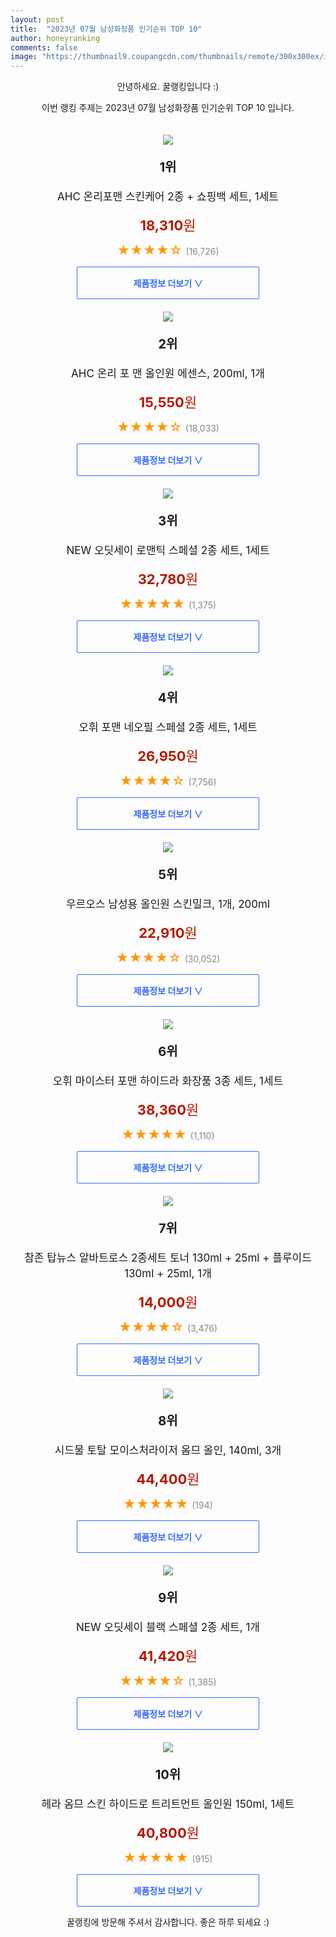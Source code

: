 ```yaml
---
layout: post
title:  "2023년 07월 남성화장품 인기순위 TOP 10"
author: honeyranking
comments: false
image: "https://thumbnail9.coupangcdn.com/thumbnails/remote/300x300ex/image/retail/images/4023210788909284-2f1f8a87-3534-4453-8b70-39c5a6b4632e.jpg"
---
```

<p style="text-align: center;">안녕하세요. 꿀랭킹입니다 :)</p>
<p style="text-align: center;">이번 랭킹 주제는 2023년 07월 남성화장품 인기순위 TOP 10 입니다.</p><center><img src="https://thumbnail9.coupangcdn.com/thumbnails/remote/300x300ex/image/retail/images/4023210788909284-2f1f8a87-3534-4453-8b70-39c5a6b4632e.jpg" style="margin-top:20px" /></center><p style="text-align: center; font-size: 20px"><b>1위</b></p><p style="text-align: center; font-size: 17px">AHC 온리포맨 스킨케어 2종 + 쇼핑백 세트, 1세트</p><p style="text-align: center;"><span style="color: #b61800; font-size: 22px;"><b>18,310</b>원</span></p><p style="text-align: center;"><span style="color: #ff9600; font-size: 20px;">★★★★☆ </span><span style="color: #878787;">(16,726)</span></p><center><a href="https://link.coupang.com/a/33sfU"><div style="font-size: 14px; display: inline-block; padding: 15px 90px; color: #346aff; border-radius: 2px; border: 1px solid #346aff; cursor: pointer;"><b>제품정보 더보기 &or;</b></div></a></center><center><img src="https://thumbnail9.coupangcdn.com/thumbnails/remote/300x300ex/image/retail/images/4023696080311865-013b2017-6573-4d3f-bf31-e5ecae5e4ceb.jpg" style="margin-top:20px" /></center><p style="text-align: center; font-size: 20px"><b>2위</b></p><p style="text-align: center; font-size: 17px">AHC 온리 포 맨 올인원 에센스, 200ml, 1개</p><p style="text-align: center;"><span style="color: #b61800; font-size: 22px;"><b>15,550</b>원</span></p><p style="text-align: center;"><span style="color: #ff9600; font-size: 20px;">★★★★☆ </span><span style="color: #878787;">(18,033)</span></p><center><a href="https://link.coupang.com/a/33sfV"><div style="font-size: 14px; display: inline-block; padding: 15px 90px; color: #346aff; border-radius: 2px; border: 1px solid #346aff; cursor: pointer;"><b>제품정보 더보기 &or;</b></div></a></center><center><img src="https://thumbnail8.coupangcdn.com/thumbnails/remote/300x300ex/image/retail/images/1169322823599513-cd4304ae-cdab-4b69-b4fe-604060102254.jpg" style="margin-top:20px" /></center><p style="text-align: center; font-size: 20px"><b>3위</b></p><p style="text-align: center; font-size: 17px">NEW 오딧세이 로맨틱 스페셜 2종 세트, 1세트</p><p style="text-align: center;"><span style="color: #b61800; font-size: 22px;"><b>32,780</b>원</span></p><p style="text-align: center;"><span style="color: #ff9600; font-size: 20px;">★★★★★ </span><span style="color: #878787;">(1,375)</span></p><center><a href="https://link.coupang.com/a/33sfW"><div style="font-size: 14px; display: inline-block; padding: 15px 90px; color: #346aff; border-radius: 2px; border: 1px solid #346aff; cursor: pointer;"><b>제품정보 더보기 &or;</b></div></a></center><center><img src="https://thumbnail8.coupangcdn.com/thumbnails/remote/300x300ex/image/vendor_inventory/9cc8/8fa971c01327cb5a325db904c56508c7680badfb4dd04bf5abb893360757.jpg" style="margin-top:20px" /></center><p style="text-align: center; font-size: 20px"><b>4위</b></p><p style="text-align: center; font-size: 17px">오휘 포맨 네오필 스페셜 2종 세트, 1세트</p><p style="text-align: center;"><span style="color: #b61800; font-size: 22px;"><b>26,950</b>원</span></p><p style="text-align: center;"><span style="color: #ff9600; font-size: 20px;">★★★★☆ </span><span style="color: #878787;">(7,756)</span></p><center><a href="https://link.coupang.com/a/33sfX"><div style="font-size: 14px; display: inline-block; padding: 15px 90px; color: #346aff; border-radius: 2px; border: 1px solid #346aff; cursor: pointer;"><b>제품정보 더보기 &or;</b></div></a></center><center><img src="https://thumbnail7.coupangcdn.com/thumbnails/remote/300x300ex/image/vendor_inventory/e546/8e6fc48bca0f3a95adb1994943acd0d76708559529b2bf1e8e8262955f04.jpg" style="margin-top:20px" /></center><p style="text-align: center; font-size: 20px"><b>5위</b></p><p style="text-align: center; font-size: 17px">우르오스 남성용 올인원 스킨밀크, 1개, 200ml</p><p style="text-align: center;"><span style="color: #b61800; font-size: 22px;"><b>22,910</b>원</span></p><p style="text-align: center;"><span style="color: #ff9600; font-size: 20px;">★★★★☆ </span><span style="color: #878787;">(30,052)</span></p><center><a href="https://link.coupang.com/a/33sfY"><div style="font-size: 14px; display: inline-block; padding: 15px 90px; color: #346aff; border-radius: 2px; border: 1px solid #346aff; cursor: pointer;"><b>제품정보 더보기 &or;</b></div></a></center><center><img src="https://thumbnail6.coupangcdn.com/thumbnails/remote/300x300ex/image/vendor_inventory/f842/7b596a31e2b87c5aaa2bdd1b7a1d6b1fd4c0298585248f27b61c170fe372.jpg" style="margin-top:20px" /></center><p style="text-align: center; font-size: 20px"><b>6위</b></p><p style="text-align: center; font-size: 17px">오휘 마이스터 포맨 하이드라 화장품 3종 세트, 1세트</p><p style="text-align: center;"><span style="color: #b61800; font-size: 22px;"><b>38,360</b>원</span></p><p style="text-align: center;"><span style="color: #ff9600; font-size: 20px;">★★★★★ </span><span style="color: #878787;">(1,110)</span></p><center><a href="https://link.coupang.com/a/33sfZ"><div style="font-size: 14px; display: inline-block; padding: 15px 90px; color: #346aff; border-radius: 2px; border: 1px solid #346aff; cursor: pointer;"><b>제품정보 더보기 &or;</b></div></a></center><center><img src="https://thumbnail6.coupangcdn.com/thumbnails/remote/300x300ex/image/retail/images/6777883274019027-4fb9d549-e468-42f1-9cd1-2332ff5a165b.jpg" style="margin-top:20px" /></center><p style="text-align: center; font-size: 20px"><b>7위</b></p><p style="text-align: center; font-size: 17px">참존 탑뉴스 알바트로스 2종세트 토너 130ml + 25ml + 플루이드 130ml + 25ml, 1개</p><p style="text-align: center;"><span style="color: #b61800; font-size: 22px;"><b>14,000</b>원</span></p><p style="text-align: center;"><span style="color: #ff9600; font-size: 20px;">★★★★☆ </span><span style="color: #878787;">(3,476)</span></p><center><a href="https://link.coupang.com/a/33sf0"><div style="font-size: 14px; display: inline-block; padding: 15px 90px; color: #346aff; border-radius: 2px; border: 1px solid #346aff; cursor: pointer;"><b>제품정보 더보기 &or;</b></div></a></center><center><img src="https://thumbnail10.coupangcdn.com/thumbnails/remote/300x300ex/image/retail/images/127989a4-e427-4b69-befe-3d6e8b61b5a51064663805964584183.png" style="margin-top:20px" /></center><p style="text-align: center; font-size: 20px"><b>8위</b></p><p style="text-align: center; font-size: 17px">시드물 토탈 모이스처라이저 옴므 올인, 140ml, 3개</p><p style="text-align: center;"><span style="color: #b61800; font-size: 22px;"><b>44,400</b>원</span></p><p style="text-align: center;"><span style="color: #ff9600; font-size: 20px;">★★★★★ </span><span style="color: #878787;">(194)</span></p><center><a href="https://link.coupang.com/a/33sf1"><div style="font-size: 14px; display: inline-block; padding: 15px 90px; color: #346aff; border-radius: 2px; border: 1px solid #346aff; cursor: pointer;"><b>제품정보 더보기 &or;</b></div></a></center><center><img src="https://thumbnail8.coupangcdn.com/thumbnails/remote/300x300ex/image/retail/images/1169203168224589-aec2864d-cd29-4193-b0e6-4bbfa6e1b0d2.jpg" style="margin-top:20px" /></center><p style="text-align: center; font-size: 20px"><b>9위</b></p><p style="text-align: center; font-size: 17px">NEW 오딧세이 블랙 스페셜 2종 세트, 1개</p><p style="text-align: center;"><span style="color: #b61800; font-size: 22px;"><b>41,420</b>원</span></p><p style="text-align: center;"><span style="color: #ff9600; font-size: 20px;">★★★★☆ </span><span style="color: #878787;">(1,385)</span></p><center><a href="https://link.coupang.com/a/33sf2"><div style="font-size: 14px; display: inline-block; padding: 15px 90px; color: #346aff; border-radius: 2px; border: 1px solid #346aff; cursor: pointer;"><b>제품정보 더보기 &or;</b></div></a></center><center><img src="https://thumbnail9.coupangcdn.com/thumbnails/remote/300x300ex/image/retail/images/4457362455104243-d6ffbd55-14ba-46ed-96c4-83538382b473.jpg" style="margin-top:20px" /></center><p style="text-align: center; font-size: 20px"><b>10위</b></p><p style="text-align: center; font-size: 17px">헤라 옴므 스킨 하이드로 트리트먼트 올인원 150ml, 1세트</p><p style="text-align: center;"><span style="color: #b61800; font-size: 22px;"><b>40,800</b>원</span></p><p style="text-align: center;"><span style="color: #ff9600; font-size: 20px;">★★★★★ </span><span style="color: #878787;">(915)</span></p><center><a href="https://link.coupang.com/a/33sf3"><div style="font-size: 14px; display: inline-block; padding: 15px 90px; color: #346aff; border-radius: 2px; border: 1px solid #346aff; cursor: pointer;"><b>제품정보 더보기 &or;</b></div></a></center><p style="text-align: center;">꿀랭킹에 방문해 주셔서 감사합니다. 좋은 하루 되세요 :)</p>